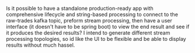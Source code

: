 Is it possible to have a standalone production-ready app with comprehensive lifecycle and string-based processing to connect to the raw-trades kafka topic, preform stream processing, then have a user interface (it doesn't have to be spring boot) to view the end result and see if it produces the desired results? I intend to generate different stream processing topologies, so id like the UI to be flexible and be able to display results without much hassel.